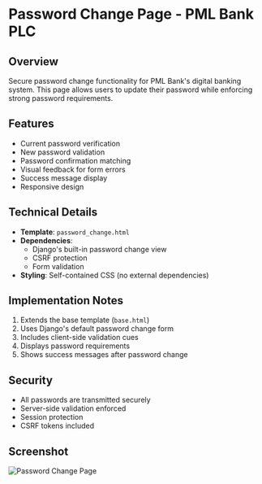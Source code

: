 # Password Change Page - PML Bank PLC

## Overview
Secure password change functionality for PML Bank's digital banking system. This page allows users to update their password while enforcing strong password requirements.

## Features
- Current password verification
- New password validation
- Password confirmation matching
- Visual feedback for form errors
- Success message display
- Responsive design

## Technical Details
- **Template**: `password_change.html`
- **Dependencies**:
  - Django's built-in password change view
  - CSRF protection
  - Form validation
- **Styling**: Self-contained CSS (no external dependencies)

## Implementation Notes
1. Extends the base template (`base.html`)
2. Uses Django's default password change form
3. Includes client-side validation cues
4. Displays password requirements
5. Shows success messages after password change

## Security
- All passwords are transmitted securely
- Server-side validation enforced
- Session protection
- CSRF tokens included

## Screenshot
![Password Change Page](screenshots/password-change.png)
